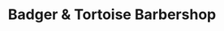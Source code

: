 ---
title: "Badger & Tortoise Barbershop"
url: /doylestown/badger-and-tortoise-barbershop/
shop: hairdresser
---